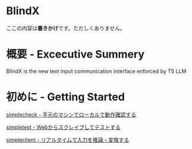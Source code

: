 # BlindX

ここの内容は**書きかけ**です。ただしくありません。

# 概要 - Excecutive Summery

BlindX is the new text input communication interface enforced by T5 LLM

# 初めに - Getting Started

[simplecheck - 手元のマシンでローカルで動作確認する](./simplecheck/README.md)

[simpletest - Webからスクレイプしてテストする](./simpletest/README.md)

[simpleclient - リアルタイムで入力を推論・変換する](./simpleclient/README.md)

